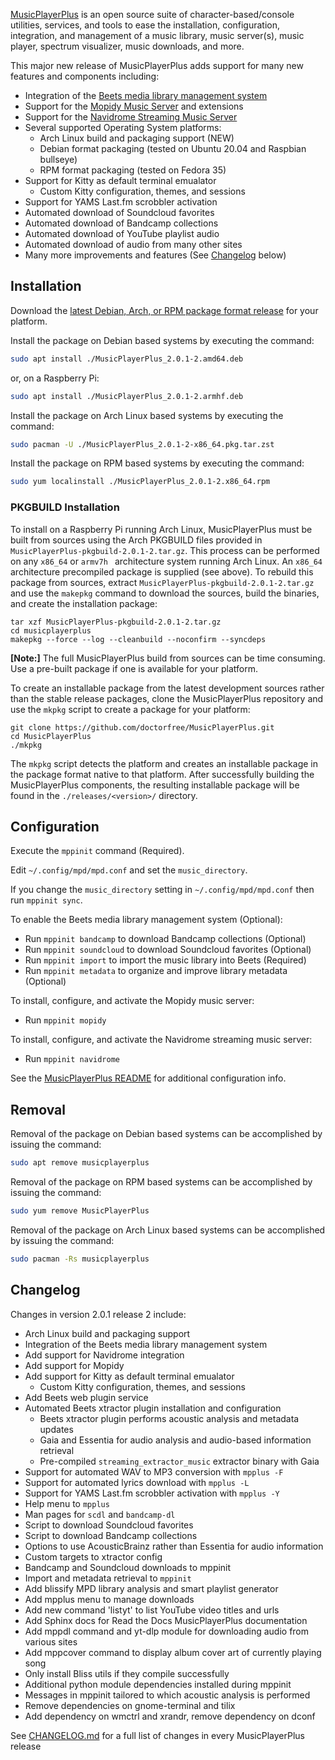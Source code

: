 [MusicPlayerPlus](https://github.com/doctorfree/MusicPlayerPlus#readme) is an open source suite of character-based/console utilities, services, and tools to ease the installation, configuration, integration, and management of a music library, music server(s), music player, spectrum visualizer, music downloads, and more.

This major new release of MusicPlayerPlus adds support for many new features and components including:

* Integration of the [Beets media library management system](https://beets.io/)
* Support for the [Mopidy Music Server](https://mopidy.com/) and extensions
* Support for the [Navidrome Streaming Music Server](https://www.navidrome.org/)
* Several supported Operating System platforms:
    * Arch Linux build and packaging support (NEW)
    * Debian format packaging (tested on Ubuntu 20.04 and Raspbian bullseye)
    * RPM format packaging (tested on Fedora 35)
* Support for Kitty as default terminal emualator
    * Custom Kitty configuration, themes, and sessions
* Support for YAMS Last.fm scrobbler activation
* Automated download of Soundcloud favorites
* Automated download of Bandcamp collections
* Automated download of YouTube playlist audio
* Automated download of audio from many other sites
* Many more improvements and features (See [Changelog](#changelog) below)

## Installation

Download the [latest Debian, Arch, or RPM package format release](https://github.com/doctorfree/MusicPlayerPlus/releases) for your platform.

Install the package on Debian based systems by executing the command:

```bash
sudo apt install ./MusicPlayerPlus_2.0.1-2.amd64.deb
```

or, on a Raspberry Pi:

```bash
sudo apt install ./MusicPlayerPlus_2.0.1-2.armhf.deb
```

Install the package on Arch Linux based systems by executing the command:

```bash
sudo pacman -U ./MusicPlayerPlus_2.0.1-2-x86_64.pkg.tar.zst
```

Install the package on RPM based systems by executing the command:

```bash
sudo yum localinstall ./MusicPlayerPlus_2.0.1-2.x86_64.rpm
```

### PKGBUILD Installation

To install on a Raspberry Pi running Arch Linux, MusicPlayerPlus must be built from sources using the Arch PKGBUILD files provided in `MusicPlayerPlus-pkgbuild-2.0.1-2.tar.gz`. This process can be performed on any `x86_64` or `armv7h ` architecture system running Arch Linux. An `x86_64` architecture precompiled package is supplied (see above). To rebuild this package from sources, extract `MusicPlayerPlus-pkgbuild-2.0.1-2.tar.gz` and use the `makepkg` command to download the sources, build the binaries, and create the installation package:

```
tar xzf MusicPlayerPlus-pkgbuild-2.0.1-2.tar.gz
cd musicplayerplus
makepkg --force --log --cleanbuild --noconfirm --syncdeps
```

**[Note:]** The full MusicPlayerPlus build from sources can be time consuming. Use a pre-built package if one is available for your platform.

To create an installable package from the latest development sources rather
than the stable release packages, clone the MusicPlayerPlus repository and
use the `mkpkg` script to create a package for your platform:

```
git clone https://github.com/doctorfree/MusicPlayerPlus.git
cd MusicPlayerPlus
./mkpkg
```

The `mkpkg` script detects the platform and creates an installable package in the package format native to that platform. After successfully building the MusicPlayerPlus components, the resulting installable package will be found in the `./releases/<version>/` directory.

## Configuration

Execute the `mppinit` command (Required).

Edit `~/.config/mpd/mpd.conf` and set the `music_directory`.

If you change the `music_directory` setting in `~/.config/mpd/mpd.conf` then run `mppinit sync`.

To enable the Beets media library management system (Optional):

* Run `mppinit bandcamp` to download Bandcamp collections (Optional)
* Run `mppinit soundcloud` to download Soundcloud favorites (Optional)
* Run `mppinit import` to import the music library into Beets (Required)
* Run `mppinit metadata` to organize and improve library metadata (Optional)

To install, configure, and activate the Mopidy music server:

* Run `mppinit mopidy`

To install, configure, and activate the Navidrome streaming music server:

* Run `mppinit navidrome`

See the [MusicPlayerPlus README](https://github.com/doctorfree/MusicPlayerPlus#readme) for additional configuration info.

## Removal

Removal of the package on Debian based systems can be accomplished by issuing the command:

```bash
sudo apt remove musicplayerplus
```

Removal of the package on RPM based systems can be accomplished by issuing the command:

```bash
sudo yum remove MusicPlayerPlus
```

Removal of the package on Arch Linux based systems can be accomplished by issuing the command:

```bash
sudo pacman -Rs musicplayerplus
```

## Changelog

Changes in version 2.0.1 release 2 include:

* Arch Linux build and packaging support
* Integration of the Beets media library management system
* Add support for Navidrome integration
* Add support for Mopidy
* Add support for Kitty as default terminal emualator
    * Custom Kitty configuration, themes, and sessions
* Add Beets web plugin service
* Automated Beets xtractor plugin installation and configuration
    * Beets xtractor plugin performs acoustic analysis and metadata updates
    * Gaia and Essentia for audio analysis and audio-based information retrieval
    * Pre-compiled `streaming_extractor_music` extractor binary with Gaia
* Support for automated WAV to MP3 conversion with `mpplus -F`
* Support for automated lyrics download with `mpplus -L`
* Support for YAMS Last.fm scrobbler activation with `mpplus -Y`
* Help menu to `mpplus`
* Man pages for `scdl` and `bandcamp-dl`
* Script to download Soundcloud favorites
* Script to download Bandcamp collections
* Options to use AcousticBrainz rather than Essentia for audio information
* Custom targets to xtractor config
* Bandcamp and Soundcloud downloads to mppinit
* Import and metadata retrieval to `mppinit`
* Add blissify MPD library analysis and smart playlist generator
* Add mpplus menu to manage downloads
* Add new command 'listyt' to list YouTube video titles and urls
* Add Sphinx docs for Read the Docs MusicPlayerPlus documentation
* Add mppdl command and yt-dlp module for downloading audio from various sites
* Add mppcover command to display album cover art of currently playing song
* Only install Bliss utils if they compile successfully
* Additional python module dependencies installed during mppinit
* Messages in mppinit tailored to which acoustic analysis is performed
* Remove dependencies on gnome-terminal and tilix
* Add dependency on wmctrl and xrandr, remove dependency on dconf

See [CHANGELOG.md](https://github.com/doctorfree/MusicPlayerPlus/blob/master/CHANGELOG.md) for a full list of changes in every MusicPlayerPlus release
